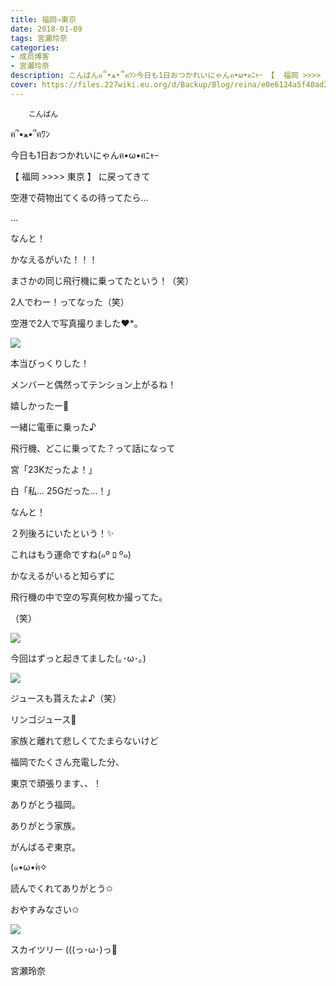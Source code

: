 ```yaml
---
title: 福岡⇒東京
date: 2018-01-09
tags: 宮瀬玲奈
categories: 
- 成员博客
- 宮瀬玲奈
description: こんばんฅ՞•ﻌ•՞ฅﾜﾝ今日も1日おつかれいにゃんฅ•ω•ฅﾆｬｰ 【  福岡 >>>> 東京  】 に戻ってきて空港で荷物出てくるの待ってたら......なんと！...
cover: https://files.227wiki.eu.org/d/Backup/Blog/reina/e0e6124a5f40ad2f5034294cafe4c.png 
---
```


        こんばん

ฅ՞•ﻌ•՞ฅﾜﾝ


今日も1日おつかれいにゃんฅ•ω•ฅﾆｬｰ











 【  福岡 >>>> 東京  】 に戻ってきて

空港で荷物出てくるの待ってたら...


...





なんと！





かなえるがいた！！！













まさかの同じ飛行機に乗ってたという！（笑）











2人でわー！ってなった（笑）






空港で2人で写真撮りました❤︎*。




![](https://files.227wiki.eu.org/d/Backup/Blog/reina/e0e6124a5f40ad2f5034294cafe4c.png)






本当びっくりした！


メンバーと偶然ってテンション上がるね！


嬉しかったー💓





一緒に電車に乗った♪







飛行機、どこに乗ってた？って話になって



宮「23Kだったよ！」

白「私...
25Gだった...！」



なんと！

２列後ろにいたという！✨



これはもう運命ですね(๑º ﾛ º๑)












かなえるがいると知らずに

飛行機の中で空の写真何枚か撮ってた。

（笑）



![](https://files.227wiki.eu.org/d/Backup/Blog/reina/e0e6124a5f40ad2f5034294cafe4c-01.jpg)





今回はずっと起きてました(｡･ω･｡)



![](https://files.227wiki.eu.org/d/Backup/Blog/reina/e0e6124a5f40ad2f5034294cafe4c-02.jpg)



ジュースも貰えたよ♪（笑）


リンゴジュース🍎










家族と離れて悲しくてたまらないけど

福岡でたくさん充電した分、

東京で頑張ります、、！








ありがとう福岡。

ありがとう家族。

がんばるぞ東京。










(๑•ω•́ฅ✧








読んでくれてありがとう✩


おやすみなさい✩








![](https://files.227wiki.eu.org/d/Backup/Blog/reina/e0e6124a5f40ad2f5034294cafe4c-03.jpg)



スカイツリー (((っ･ω･)っ🗼




宮瀬玲奈



